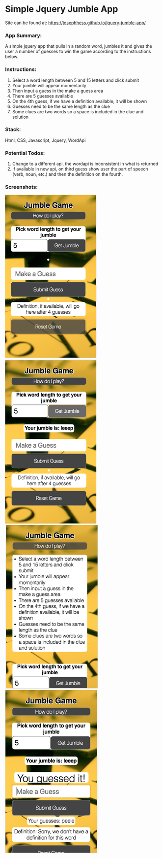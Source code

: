 # Simple Jquery Jumble App

Site can be found at:  https://josephhess.github.io/jquery-jumble-app/

### App Summary:
  A simple jquery app that pulls in a random word, jumbles it and gives the user a number of guesses to win the game according to the instructions below.

### Instructions:

  1. Select a word length between 5 and 15 letters and click submit
  2. Your jumble will appear momentarily
  3. Then input a guess in the make a guess area
  4. There are 5 guesses available
  5. On the 4th guess, if we have a definition available, it will be shown
  6. Guesses need to be the same length as the clue
  7. Some clues are two words so a space is included in the clue and solution

### Stack:
  Html, CSS, Javascript, Jquery, WordApi

### Potential Todos:
  1. Change to a different api, the wordapi is inconsistent in what is returned
  2. If available in new api, on third guess show user the part of speech (verb, noun, etc.) and then the definition on the fourth.

### Screenshots:

![initial app view](images/initial-view.png)
![initial view after jumble is displayed](images/jumble-initial-view.png)
![view with instructions opened](images/show-instructions-view.png)
![view upon a winning guess ](images/winning-view.png)
